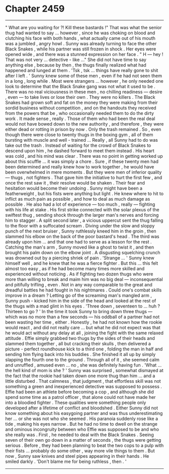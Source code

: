 
# Chapter 2459


---

" What are you waiting for ?! Kill these bastards !"
That was what the senior thug had wanted to say … however , since he was choking on blood and clutching his face with both hands , what actually came out of his mouth was a jumbled , angry howl .
Sunny was already turning to face the other Black Snakes , while his partner was still frozen in shock . Her eyes were opened wide , and there was a stunned expression on her face .
" H — hey ! That was not very … detective - like …"
She did not have time to say anything else , because by then , the thugs finally realized what had happened and lunged at them .
'Tsk , tsk … things have really gone to shit after I left . '
Sunny knew some of these men , even if he had not seen them in a long , long while . Most were strangers ... however , he only needed one look to determine that the Black Snake gang was not what it used to be .
There was no real viciousness in these men , no chilling readiness — desire , even — to take lives or lose their own . They were no killers . The Black Snakes had grown soft and fat on the money they were making from their sordid business without competition , and on the handouts they received from the powers that be , who occasionally needed them to do the dirty work .
It made sense , really . Those of them who had been the real deal would not have bowed down to the new authority , and therefore , they were either dead or rotting in prison by now . Only the trash remained .
So , even though there were close to twenty thugs in the boxing gym , all of them bursting with muscle and well - trained …
Really , all Sunny had to do was take out the trash .
Instead of waiting for the crowd of Black Snakes to descend upon him , he dashed forward to meet them instead . His heart was cold , and his mind was clear . There was no point in getting worked up about this scuffle … it was simply a chore .
Sure , if these twenty men had been determined and really knew how to work together , he would have been overwhelmed in mere moments . But they were men of inferior quality — thugs , not fighters . That gave him the initiative to hurt the first few , and once the rest saw it , their resolve would be shaken .
Their fear and hesitation would become their undoing .
Sunny might have been a featherweight , but his fists were anything but light . He knew where to hit to inflict as much pain as possible , and how to deal as much damage as possible . He also had a lot of experience — too much , really — fighting with his life at stake . His first strike connected with the solar plexus of the swiftest thug , sending shock through the larger man's nerves and forcing him to stagger . A split second later , a vicious uppercut sent the thug falling to the floor with a suffocated scream .
Diving under the slow and sloppy punch of the next bruiser , Sunny ruthlessly kneed him in the groin , then slammed his elbow on the back of the poor bastard's head .
The third was already upon him … and that one had to serve as a lesson for the rest .
Catching the man's arm , Sunny moved like a ghost to twist it , and then brought his palm down on the elbow joint .
A disgusting squelching crunch was drowned out by a piercing shriek of pain .
'Strange … '
Sunny knew himself well , and he knew that he was a fierce fighter . But this … this felt almost too easy , as if he had become many times more skilled and experienced without noticing . As if fighting two dozen thugs who were more than willing to break and maim him was no big deal — inconsequential and pitifully trifling , even .
Not in any way comparable to the great and dreadful battles he had fought in his nightmares .
Could one's combat skills improve in a dream ?
Letting go of the screaming man's mangled arm , Sunny push - kicked him in the side of the head and looked at the rest of the thugs with a mad glint in his eyes .
'Three down , seventeen to … huh ? Thirteen to go ? '
In the time it took Sunny to bring down three thugs — which was no more than a few seconds — his oddball of a partner had not been wasting her time , either . Honestly , he had not known how the rookie would react , and did not really care … but what he did not expect was that he would act without any delay at all , joining the fight with the same relaxed attitude .
Effie simply grabbed two thugs by the sides of their heads and slammed them together , all but cracking their skulls , then delivered a picture - perfect roundhouse kick to a third one , folding the man in half and sending him flying back into his buddies . She finished it all up by simply slapping the fourth one to the ground .
Through all of it , she seemed calm and unruffled , amused even … no , she was definitely having fun .
'What … the hell kind of mom is she ? '
Sunny was surprised , somewhat dismayed at the fact that the rookie had taken down one more thug than him … and a little disturbed .
That calmness , that judgment , that effortless skill was not something a green and inexperienced detective was supposed to possess . Effie had been an athlete before becoming a cop , and although she did spend some time as a patrol officer , that alone could not have made her into a bloodied fighter .
These qualities were something people only developed after a lifetime of conflict and bloodshed .
Either Sunny did not know something about his easygoing partner and was thus underestimating her … or she was not who she seemed .
His paranoia suddenly rose like a tide , making his eyes narrow .
But he had no time to dwell on the strange and ominous incongruity between who Effie was supposed to be and who she really was . First , he needed to deal with the Black Snakes .
Seeing seven of their own go down in a matter of seconds , the thugs were getting serious . Before , they had been planning to beat the two cops to a pulp with their fists … probably do some other , way more vile things to them . But now , Sunny saw knives and steel pipes appearing in their hands .
He smiled darkly .
'Don't blame me for being ruthless , then . '

---

